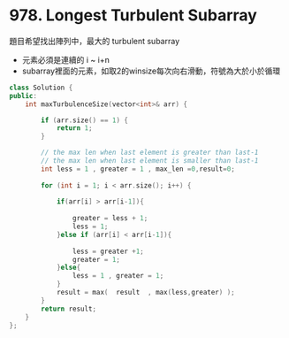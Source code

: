 # 978. Longest Turbulent Subarray
題目希望找出陣列中，最大的 turbulent subarray
+ 元素必須是連續的  i ~ i+n
+ subarray裡面的元素，如取2的winsize每次向右滑動，符號為大於小於循環

```c++
class Solution {
public:
	int maxTurbulenceSize(vector<int>& arr) {

		if (arr.size() == 1) {
			return 1;
		}

		// the max len when last element is greater than last-1
        // the max len when last element is smaller than last-1
		int less = 1 , greater = 1 , max_len =0,result=0;
 
		for (int i = 1; i < arr.size(); i++) {
			
            if(arr[i] > arr[i-1]){
                
                greater = less + 1;
                less = 1;
            }else if (arr[i] < arr[i-1]){
                
                less = greater +1;
                greater = 1;
            }else{
                less = 1 , greater = 1;
            }     
            result = max(  result  , max(less,greater) );
		}
		return result;
	}
};
```


